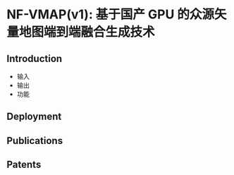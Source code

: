 # NF-VMAP(v1): 基于国产 GPU 的众源矢量地图端到端融合生成技术

## Introduction
- 输入
- 输出
- 功能

## Deployment

## Publications

## Patents
